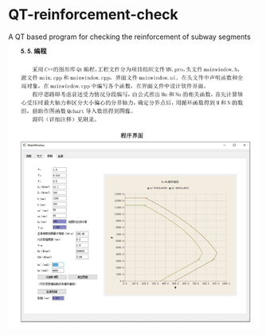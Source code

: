 # QT-reinforcement-check
A QT based program for checking the reinforcement of subway segments
![程序界面](https://github.com/noyesnono/QT-reinforcement-check/blob/main/%E5%9F%BA%E4%BA%8EQT%E7%9A%84%E5%9C%B0%E9%93%81%E7%AE%A1%E7%89%87%E9%85%8D%E7%AD%8B%E9%AA%8C%E7%AE%97%E7%A8%8B%E5%BA%8F.jpg)
